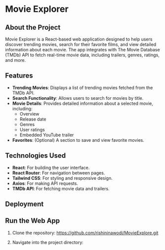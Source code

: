 # Movie Explorer

## About the Project
Movie Explorer is a React-based web application designed to help users discover trending movies, search for their favorite films, and view detailed information about each movie. The app integrates with The Movie Database (TMDb) API to fetch real-time movie data, including trailers, genres, ratings, and more.

## Features
- **Trending Movies**: Displays a list of trending movies fetched from the TMDb API.
- **Search Functionality**: Allows users to search for movies by title.
- **Movie Details**: Provides detailed information about a selected movie, including:
  - Overview
  - Release date
  - Genres
  - User ratings
  - Embedded YouTube trailer
- **Favorites**: (Optional) A section to save and view favorite movies.

## Technologies Used
- **React**: For building the user interface.
- **React Router**: For navigation between pages.
- **Tailwind CSS**: For styling and responsive design.
- **Axios**: For making API requests.
- **TMDb API**: For fetching movie data and trailers.

## Deployment


## Run the Web App

1. Clone the repository:
 https://github.com/rishininawodi/MovieExplore.git
    
2. Navigate into the project directory:

